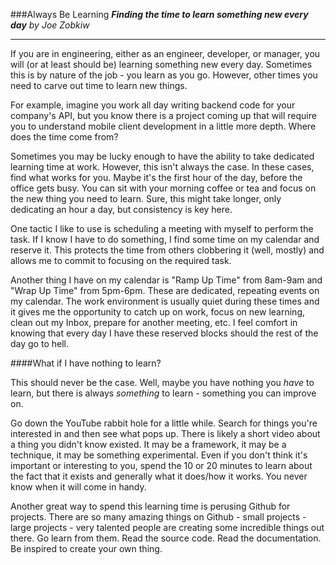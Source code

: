 ###Always Be Learning
**_Finding the time to learn something new every day_**
*by Joe Zobkiw*

---

If you are in engineering, either as an engineer, developer, or manager, you will (or at least should be) learning something new every day. Sometimes this is by nature of the job - you learn as you go. However, other times you need to carve out time to learn new things.

For example, imagine you work all day writing backend code for your company's API, but you know there is a project coming up that will require you to understand mobile client development in a little more depth. Where does the time come from?

Sometimes you may be lucky enough to have the ability to take dedicated learning time at work. However, this isn't always the case. In these cases, find what works for you. Maybe it's the first hour of the day, before the office gets busy. You can sit with your morning coffee or tea and focus on the new thing you need to learn. Sure, this might take longer, only dedicating an hour a day, but consistency is key here.

One tactic I like to use is scheduling a meeting with myself to perform the task. If I know I have to do something, I find some time on my calendar and reserve it. This protects the time from others clobbering it (well, mostly) and allows me to commit to focusing on the required task.

Another thing I have on my calendar is "Ramp Up Time" from 8am-9am and "Wrap Up Time" from 5pm-6pm. These are dedicated, repeating events on my calendar. The work environment is usually quiet during these times and it gives me the opportunity to catch up on work, focus on new learning, clean out my Inbox, prepare for another meeting, etc. I feel comfort in knowing that every day I have these reserved blocks should the rest of the day go to hell.

####What if I have nothing to learn?

This should never be the case. Well, maybe you have nothing you _have_ to learn, but there is always _something_ to learn - something you can improve on.

Go down the YouTube rabbit hole for a little while. Search for things you're interested in and then see what pops up. There is likely a short video about a thing you didn't know existed. It may be a framework, it may be a technique, it may be something experimental. Even if you don't think it's important or interesting to you, spend the 10 or 20 minutes to learn about the fact that it exists and generally what it does/how it works. You never know when it will come in handy.

Another great way to spend this learning time is perusing Github for projects. There are so many amazing things on Github - small projects - large projects - very talented people are creating some incredible things out there. Go learn from them. Read the source code. Read the documentation. Be inspired to create your own thing.